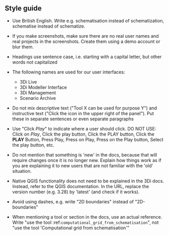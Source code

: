 Style guide
-----------
- Use British English. Write e.g. schematisation instead of schematization, schematise instead of schematize.
- If you make screenshots, make sure there are no real user names and real projects in the screenshots. Create them using a demo account or blur them.
- Headings use sentence case, i.e. starting with a capital letter, but other words not capitalized
- The following names are used for our user interfaces:
  - 3Di Live
  - 3Di Modeller Interface
  - 3Di Management
  - Scenario Archive
  
- Do not mix descriptive text ("Tool X can be used for purpose Y") and instructive text ("Click the icon in the upper right of the panel"). Put these in separate sentences or even separate paragraphs
- Use "Click *Play*" to indicate where a user should click. DO NOT USE: Click on *Play*, Click the play button, Click the PLAY button, Click the **PLAY** Button, Press Play, Press on Play, Press on the Play button, Select the play button, etc.

- Do not mention that something is 'new' in the docs, because that will require changes once it is no longer new. Explain how things work as if you are explaining it to new users that are not familiar with the 'old' situation.
- Native QGIS functionality does not need to be explained in the 3Di docs. Instead, refer to the QGIS documentation. In the URL, replace the version number (e.g. 3.28) by 'latest' (and check if it works).
- Avoid using dashes, e.g. write "2D boundaries" instead of "2D-boundaries"
- When mentioning a tool or section in the docs, use an actual reference. Write "use the tool :ref:`computational_grid_from_schematisation`", not "use the tool 'Computational grid from schematisation'"